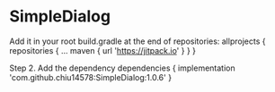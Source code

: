 # SimpleDialog
Add it in your root build.gradle at the end of repositories:
allprojects {
		repositories {
			...
			maven { url 'https://jitpack.io' }
		}
	}
  
  Step 2. Add the dependency
  	dependencies {
	        implementation 'com.github.chiu14578:SimpleDialog:1.0.6'
	}
